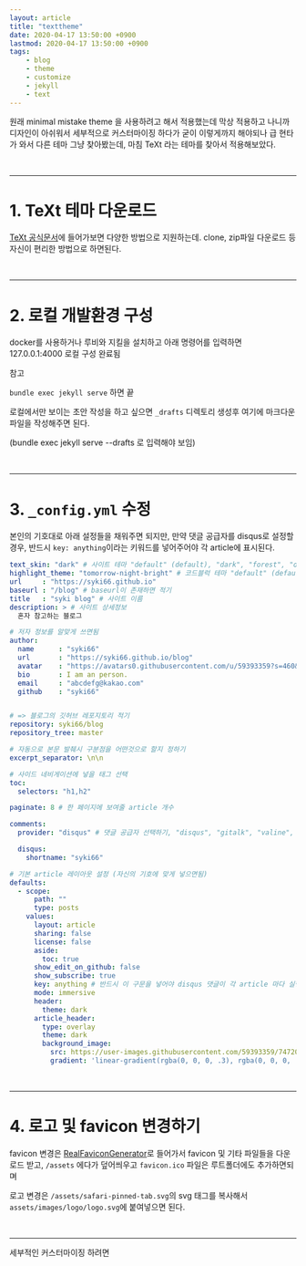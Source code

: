 ```yaml
---
layout: article
title: "texttheme"
date: 2020-04-17 13:50:00 +0900
lastmod: 2020-04-17 13:50:00 +0900
tags: 
    - blog
    - theme
    - customize
    - jekyll
    - text
---
```


원래 minimal mistake theme 을 사용하려고 해서 적용했는데 막상 적용하고 나니까 디자인이 아쉬워서 세부적으로 커스터마이징 하다가 굳이 이렇게까지 해야되나 급 현타가 와서 다른 테마 그냥 찾아봤는데, 마침 TeXt 라는 테마를 찾아서 적용해보았다.

<br/>

---

# 1. TeXt 테마 다운로드

[TeXt 공식문서](https://tianqi.name/jekyll-TeXt-theme/docs/en/quick-start)에 들어가보면 다양한 방법으로 지원하는데. clone, zip파일 다운로드 등 자신이 편리한 방법으로 하면된다. 

<br/>

---

# 2. 로컬 개발환경 구성

docker를 사용하거나 루비와 지킬을 설치하고 아래 명령어를 입력하면 127.0.0.1:4000 로컬 구성 완료됨

참고

`bundle exec jekyll serve` 하면 끝

로컬에서만 보이는 초안 작성을 하고 싶으면 `_drafts` 디렉토리 생성후 여기에 마크다운 파일을 작성해주면 된다.

(bundle exec jekyll serve --drafts 로 입력해야 보임)

<br/>

---

# 3. `_config.yml` 수정

본인의 기호대로 아래 설정들을 채워주면 되지만, 만약 댓글 공급자를 disqus로 설정할 경우, 반드시 `key: anything`이라는 키워드를 넣어주어야 각 article에 표시된다.

```yml
text_skin: "dark" # 사이트 테마 "default" (default), "dark", "forest", "ocean", "chocolate", "orange"
highlight_theme: "tomorrow-night-bright" # 코드블럭 테마 "default" (default), "tomorrow", "tomorrow-night", "tomorrow-night-eighties", "tomorrow-night-blue", "tomorrow-night-bright"
url     : "https://syki66.github.io"
baseurl : "/blog" # baseurl이 존재하면 적기
title   : "syki blog" # 사이트 이름
description: > # 사이트 상세정보
  혼자 참고하는 블로그

# 저자 정보를 알맞게 쓰면됨
author:
  name      : "syki66"
  url       : "https://syki66.github.io/blog"
  avatar    : "https://avatars0.githubusercontent.com/u/59393359?s=460&v=4"
  bio       : I am an person.
  email     : "abcdefg@kakao.com"
  github    : "syki66"


# => 블로그의 깃허브 레포지토리 적기
repository: syki66/blog
repository_tree: master

# 자동으로 본문 발췌시 구분점을 어떤것으로 할지 정하기
excerpt_separator: \n\n

# 사이드 네비게이션에 넣을 태그 선택
toc:
  selectors: "h1,h2"

paginate: 8 # 한 페이지에 보여줄 article 개수

comments:
  provider: "disqus" # 댓글 공급자 선택하기, "disqus", "gitalk", "valine", "custom"

  disqus:
    shortname: "syki66"

# 기본 article 레이아웃 설정 (자신의 기호에 맞게 넣으면됨)
defaults:
  - scope:
      path: ""
      type: posts
    values:
      layout: article
      sharing: false
      license: false
      aside:
        toc: true
      show_edit_on_github: false
      show_subscribe: true
      key: anything # 반드시 이 구문을 넣어야 disqus 댓글이 각 article 마다 실행됨
      mode: immersive 
      header:
        theme: dark
      article_header:
        type: overlay
        theme: dark
        background_image:
          src: https://user-images.githubusercontent.com/59393359/74720914-e4b7e980-5279-11ea-9532-c262caf64f00.jpg
          gradient: 'linear-gradient(rgba(0, 0, 0, .3), rgba(0, 0, 0, .0))'
```

<br/>

---

# 4. 로고 및 favicon 변경하기

favicon 변경은 [RealFaviconGenerator](https://realfavicongenerator.net/)로 들어가서 favicon 및 기타 파일들을 다운로드 받고, `/assets` 에다가 덮어씌우고 `favicon.ico` 파일은 루트폴더에도 추가하면되며

로고 변경은 `/assets/safari-pinned-tab.svg`의 svg 태그를 복사해서 `assets/images/logo/logo.svg`에 붙여넣으면 된다.

<br/>

---

세부적인 커스터마이징 하려면
